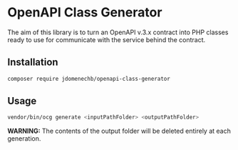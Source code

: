 # OpenAPI Class Generator

The aim of this library is to turn an OpenAPI v.3.x contract into PHP classes ready to use for communicate with the service behind the contract.

## Installation

```bash
composer require jdomenechb/openapi-class-generator
```

## Usage

```bash
vendor/bin/ocg generate <inputPathFolder> <outputPathFolder>
```

**WARNING:** The contents of the output folder will be deleted entirely at each generation.